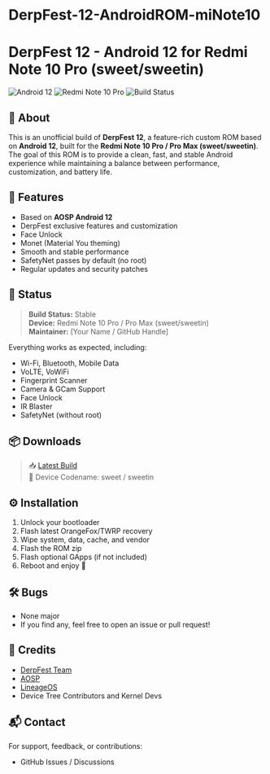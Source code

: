 # DerpFest-12-AndroidROM-miNote10
# DerpFest 12 - Android 12 for Redmi Note 10 Pro (sweet/sweetin)

![Android 12](https://img.shields.io/badge/Android-12-blue?logo=android)
![Redmi Note 10 Pro](https://img.shields.io/badge/Device-Redmi%20Note%2010%20Pro-blue)
![Build Status](https://img.shields.io/badge/Status-Stable-brightgreen)

## 📱 About
This is an unofficial build of **DerpFest 12**, a feature-rich custom ROM based on **Android 12**, built for the **Redmi Note 10 Pro / Pro Max (sweet/sweetin)**. The goal of this ROM is to provide a clean, fast, and stable Android experience while maintaining a balance between performance, customization, and battery life.

## 🚀 Features
- Based on **AOSP Android 12**
- DerpFest exclusive features and customization
- Face Unlock
- Monet (Material You theming)
- Smooth and stable performance
- SafetyNet passes by default (no root)
- Regular updates and security patches

## 🧪 Status
> **Build Status:** Stable  
> **Device:** Redmi Note 10 Pro / Pro Max (sweet/sweetin)  
> **Maintainer:** [Your Name / GitHub Handle]  

Everything works as expected, including:
- Wi-Fi, Bluetooth, Mobile Data
- VoLTE, VoWiFi
- Fingerprint Scanner
- Camera & GCam Support
- Face Unlock
- IR Blaster
- SafetyNet (without root)

## 📦 Downloads
> 📥 [Latest Build](https://drive.google.com/file/d/1xqfXXD69MUsCqGRQ6vqjQk2itQptn068/view?usp=sharing)  
> 📱 Device Codename: sweet / sweetin

## ⚙️ Installation
1. Unlock your bootloader
2. Flash latest OrangeFox/TWRP recovery
3. Wipe system, data, cache, and vendor
4. Flash the ROM zip
5. Flash optional GApps (if not included)
6. Reboot and enjoy 🎉

## 🛠️ Bugs
- None major 
- If you find any, feel free to open an issue or pull request!

## 🙌 Credits
- [DerpFest Team](https://github.com/DerpFest-12)
- [AOSP](https://android.googlesource.com/)
- [LineageOS](https://github.com/LineageOS)
- Device Tree Contributors and Kernel Devs

## 📬 Contact
For support, feedback, or contributions:
- GitHub Issues / Discussions
